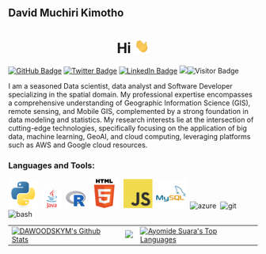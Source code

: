 ## David Muchiri Kimotho
<h1 align="center">Hi <img src="https://github.com/DAWOODSKYM/DAWOODSKYM/blob/main/wave.gif" width="30px"></h1>

[![GitHub Badge](https://img.shields.io/github/followers/DAWOODSKYM?style=social)](https://github.com/DAWOODSKYM?tab=followers)
[![Twitter Badge](https://img.shields.io/twitter/follow/kimdave308?style=social)](https://twitter.com/kimdave308)
[![LinkedIn Badge](https://img.shields.io/badge/My-LinkedIn-blue)](https://www.linkedin.com/in/david-kimotho-974b64174)
<img src="https://media.giphy.com/media/WUlplcMpOCEmTGBtBW/giphy.gif" width="30"><img>![Visitor Badge](https://visitor-badge.laobi.icu/badge?page_id=DAWOODSKYM.DAWOODSKYM)

I am a seasoned Data scientist, data analyst and Software Developer specializing in the spatial domain. My professional expertise encompasses a comprehensive understanding of Geographic Information Science (GIS), remote sensing, and Mobile GIS, complemented by a strong foundation in data modeling and statistics. My research interests lie at the intersection of cutting-edge technologies, specifically focusing on the application of big data, machine learning, GeoAI, and cloud computing, leveraging platforms such as AWS and Google cloud resources.
<td>
    </p>
      <h3 align="left">Languages and Tools:</h3>
      <p align="left"> 
          <img src="https://raw.githubusercontent.com/devicons/devicon/master/icons/python/python-original.svg"alt="python" width="60" height="60"/>&nbsp;
          <img src="https://github.com/devicons/devicon/blob/master/icons/java/java-original-wordmark.svg" title="Java" alt="Java" width="40" height="40"/>&nbsp;
          <img src="https://github.com/devicons/devicon/blob/master/icons/r/r-original.svg" title="R" alt="R" width="40" height="40"/>&nbsp;
          <img src="https://raw.githubusercontent.com/devicons/devicon/master/icons/html5/html5-original-wordmark.svg" alt="html5" width="60" height="60"/>&nbsp;
          <img src="https://raw.githubusercontent.com/devicons/devicon/master/icons/javascript/javascript-original.svg" alt="javascript" width="60" height="60"/>&nbsp; 
          <img src="https://raw.githubusercontent.com/devicons/devicon/master/icons/mysql/mysql-original-wordmark.svg" alt="mysql" width="60" height="60"/>&nbsp;
          <img src ="https://raw.githubusercontent.com/devicons/devicon/blob/master/icons/azure/azure-plain-wordmark.svg" alt="azure" width="60" height="60/>&nbsp;
          <img src ="https://github.com/devicons/devicon/blob/master/icons/docker/docker-plain-wordmark.svg" alt="docker" width="60" height="60"/>&nbsp;    
          <img src="https://www.vectorlogo.zone/logos/git-scm/git-scm-icon.svg" alt="git" width="60" height="60"/>&nbsp;
          <img src="https://www.vectorlogo.zone/logos/gnu_bash/gnu_bash-icon.svg" alt="bash" width="60" height="60"/>&nbsp;  
      </p>  
</td>
<table>
  <tr>
    <td>
       <a href="https://github.com/DAWOODSKYM"><img alt="DAWOODSKYM's Github Stats" src="https://github-readme-stats.vercel.app/api?username=DAWOODSKYM&show_icons=true&count_private=true&theme=react&hide_border=true&bg_color=1d2a3a" /></a>
    </td>
    <td>
       <a href="http://www.github.com/DAWOODSKYM"><img src="https://github-readme-streak-stats.herokuapp.com/?user=DAWOODSKYM&stroke=ffffff&background=1d2a3a&ring=5BCDEC&fire=5BCDEC&currStreakNum=ffffff&currStreakLabel=5BCDEC&sideNums=ffffff&sideLabels=ffffff&dates=ffffff&hide_border=true" /></a>
    </td>
    <td>
      <a href="https://github.com/DAWOODSKYM"><img alt="Ayomide Suara's Top Languages" src="https://github-readme-stats.vercel.app/api/top-langs/?username=Aysuarex&langs_count=6&count_private=true&layout=compact&theme=react&hide_border=true&bg_color=1d2a3a"/></a>
    </td>
  </tr>
</table>
